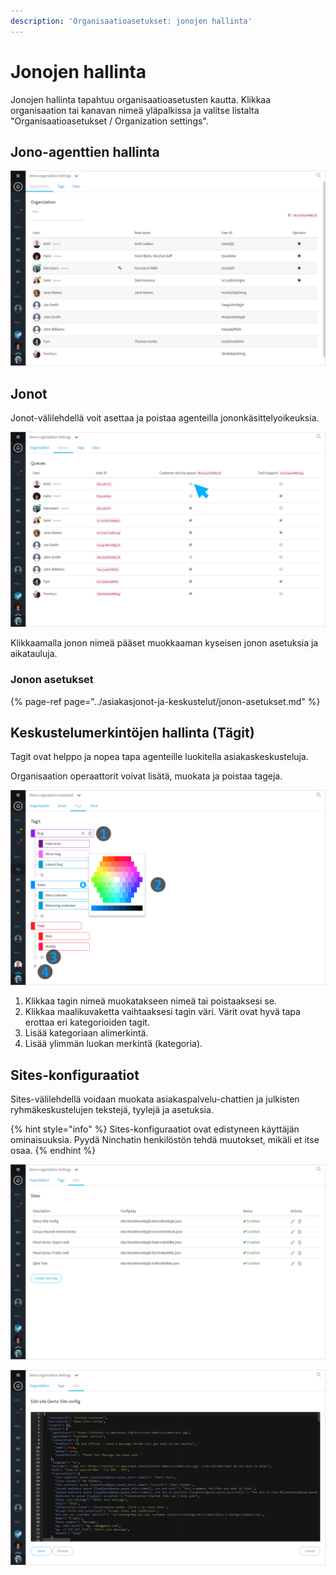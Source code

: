 ```yaml
---
description: 'Organisaatioasetukset: jonojen hallinta'
---
```


# Jonojen hallinta

Jonojen hallinta tapahtuu organisaatioasetusten kautta. Klikkaa organisaation tai kanavan nimeä yläpalkissa ja valitse listalta "Organisaatioasetukset / Organization settings".

## Jono-agenttien hallinta

![](../.gitbook/assets/organization-members.png)

## Jonot

Jonot-välilehdellä voit asettaa ja poistaa agenteilla jononkäsittelyoikeuksia.

![](../.gitbook/assets/organization-queues.png)

Klikkaamalla jonon nimeä pääset muokkaaman kyseisen jonon asetuksia ja aikatauluja.

### Jonon asetukset

{% page-ref page="../asiakasjonot-ja-keskustelut/jonon-asetukset.md" %}

## Keskustelumerkintöjen hallinta \(Tägit\) 

Tagit ovat helppo ja nopea tapa agenteille luokitella asiakaskeskusteluja.

Organisaation operaattorit voivat lisätä, muokata ja poistaa tageja.

![](../.gitbook/assets/organization-tags.png)

1. Klikkaa tagin nimeä muokatakseen nimeä tai poistaaksesi se.
2. Klikkaa maalikuvaketta vaihtaaksesi tagin väri. Värit ovat hyvä tapa erottaa eri kategorioiden tagit.
3. Lisää kategoriaan alimerkintä.
4. Lisää ylimmän luokan merkintä \(kategoria\).

## Sites-konfiguraatiot

Sites-välilehdellä voidaan muokata asiakaspalvelu-chattien ja julkisten ryhmäkeskustelujen tekstejä, tyylejä ja asetuksia.

{% hint style="info" %}
Sites-konfiguraatiot ovat edistyneen käyttäjän ominaisuuksia. Pyydä Ninchatin henkilöstön tehdä muutokset, mikäli et itse osaa.
{% endhint %}

![](../.gitbook/assets/organization-sites.png)

![](../.gitbook/assets/organization-sites-1.png)

